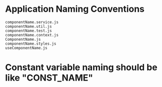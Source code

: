 # Application Naming Conventions

    componentName.service.js
    componentName.util.js
    componentName.test.js
    componentName.context.js
    ComponentName.js
    componentName.styles.js
    useComponentName.js

# Constant variable naming should be like "CONST_NAME"
